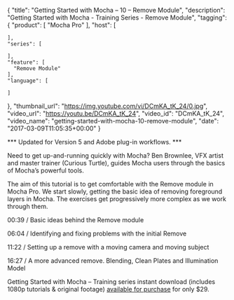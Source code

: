 {
  "title": "Getting Started with Mocha – 10 – Remove Module",
  "description": "Getting Started with Mocha  - Training Series - Remove Module",
  "tagging": {
    "product": [
      "Mocha Pro"
    ],
    "host": [

    ],
    "series": [

    ],
    "feature": [
      "Remove Module"
    ],
    "language": [

    ]
  },
  "thumbnail_url": "https://img.youtube.com/vi/DCmKA_tK_24/0.jpg",
  "video_url": "https://youtu.be/DCmKA_tK_24",
  "video_id": "DCmKA_tK_24",
  "video_name": "getting-started-with-mocha-10-remove-module",
  "date": "2017-03-09T11:05:35+00:00"
}

*** Updated for Version 5 and Adobe plug-in workflows. ***

Need to get up-and-running quickly with Mocha? Ben Brownlee, VFX artist and master trainer (Curious Turtle), guides Mocha users through the basics of Mocha’s powerful tools.

The aim of this tutorial is to get comfortable with the Remove module in Mocha Pro. We start slowly, getting the basic idea of removing foreground layers in Mocha. The exercises get progressively more complex as we work through them.

00:39 / Basic ideas behind the Remove module

06:04 / Identifying and fixing problems with the initial Remove

11:22 / Setting up a remove with a moving camera and moving subject

16:27 / A more advanced remove. Blending, Clean Plates and Illumination Model

Getting Started with Mocha – Training series instant download (includes 1080p tutorials & original footage) [available for purchase](/store/?product=getting-started-with-Mocha-pro) for only $29.
